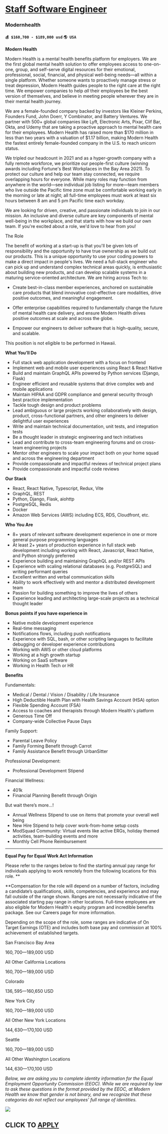 # [Staff Software Engineer](https://www.remotewlb.com/apply/staff-software-engineer-80400)  
### Modernhealth  
#### `💰 $160,700 - $189,000 usd` `🌎 USA`  

**Modern Health**

Modern Health is a mental health benefits platform for employers. We are the first global mental health solution to offer employees access to one-on-one, group, and self-serve digital resources for their emotional, professional, social, financial, and physical well-being needs—all within a single platform. Whether someone wants to proactively manage stress or treat depression, Modern Health guides people to the right care at the right time. We empower companies to help _all_ their employees be the best version of themselves, and believe in meeting people wherever they are in their mental health journey.

We are a female-founded company backed by investors like Kleiner Perkins, Founders Fund, John Doerr, Y Combinator, and Battery Ventures. We partner with 500+ global companies like Lyft, Electronic Arts, Pixar, Clif Bar, Okta, and Udemy that are taking a proactive approach to mental health care for their employees. Modern Health has raised more than $170 million in less than two years with a valuation of $1.17 billion, making Modern Health the fastest entirely female-founded company in the U.S. to reach unicorn status.

We tripled our headcount in 2021 and as a hyper-growth company with a fully remote workforce, we prioritize our people-first culture (winning awards including Fortune's Best Workplaces in the Bay Area 2021). To protect our culture and help our team stay connected, we require overlapping hours for everyone. While many roles may function from anywhere in the world—see individual job listing for more—team members who live outside the Pacific time zone must be comfortable working early in the morning or late at night; all full-time employees must work at least six hours between 8 am and 5 pm Pacific time each workday.

We are looking for driven, creative, and passionate individuals to join in our mission. An inclusive and diverse culture are key components of mental well-being in the workplace, and that starts with how we build our own team. If you're excited about a role, we'd love to hear from you!

The Role

The benefit of working at a start-up is that you'll be given lots of responsibility and the opportunity to have true ownership as we build out our products. This is a unique opportunity to use your coding powers to make a direct impact in people's lives. We need a full-stack engineer who can pick up and understand complex technical areas quickly, is enthusiastic about building new products, and can develop scalable systems in a maturing service-oriented architecture. We are hiring across Tech to:

  * Create best-in-class member experiences, anchored on sustainable care products that blend innovative cost-effective care modalities, drive positive outcomes, and meaningful engagement.

  * Offer enterprise capabilities required to fundamentally change the future of mental health care delivery, and ensure Modern Health drives positive outcomes at scale and across the globe.

  * Empower our engineers to deliver software that is high-quality, secure, and scalable. 

This position is not eligible to be performed in Hawaii.

**What You’ll Do**

  * Full stack web application development with a focus on frontend
  * Implement web and mobile user experiences using React & React Native
  * Build and maintain GraphQL APIs powered by Python services (Django, Flask)
  * Engineer efficient and reusable systems that drive complex web and mobile applications 
  * Maintain HIPAA and GDPR compliance and general security through best practice implementation 
  * Tackle tough design and product problems 
  * Lead ambiguous or large projects working collaboratively with design, product, cross-functional partners, and other engineers to deliver delightful user experiences 
  * Write and maintain technical documentation, unit tests, and integration tests 
  * Be a thought leader in strategic engineering and tech initiatives
  * Lead and contribute to cross-team engineering forums and on cross-team engineering projects
  * Mentor other engineers to scale your impact both on your home squad and across the engineering department
  * Provide compassionate and impactful reviews of technical project plans
  * Provide compassionate and impactful code reviews

**Our Stack**

  * React, React Native, Typescript, Redux, Vite
  * GraphQL, REST
  * Python, Django, Flask, aiohttp 
  * PostgreSQL, Redis 
  * Docker
  * Amazon Web Services (AWS) including ECS, RDS, Cloudfront, etc.

**Who You Are**

  * 8+ years of relevant software development experience in one or more general purpose programming languages 
  * At least 2+ years of production experience in full stack web development including working with React, Javascript, React Native, and Python strongly preferred
  * Experience building and maintaining GraphQL and/or REST APIs
  * Experience with scaling relational databases (e.g. PostgreSQL) and writing performant queries 
  * Excellent written and verbal communication skills 
  * Ability to work effectively with and mentor a distributed development team
  * Passion for building something to improve the lives of others
  * Experience leading and architecting large-scale projects as a technical thought leader

**Bonus points if you have experience in**

  * Native mobile development experience
  * Real-time messaging
  * Notifications flows, including push notifications
  * Experience with SQL, bash, or other scripting languages to facilitate debugging or developer experience contributions
  * Working with AWS or other cloud platforms
  * Working at a high growth startup 
  * Working on SaaS software 
  * Working in Health Tech or HR

**Benefits**

Fundamentals:

  * Medical / Dental / Vision / Disability / Life Insurance 
  * High Deductible Health Plan with Health Savings Account (HSA) option
  * Flexible Spending Account (FSA)
  * Access to coaches and therapists through Modern Health's platform
  * Generous Time Off 
  * Company-wide Collective Pause Days 

Family Support:

  * Parental Leave Policy 
  * Family Forming Benefit through Carrot
  * Family Assistance Benefit through UrbanSitter

Professional Development:

  * Professional Development Stipend

Financial Wellness:

  * 401k
  * Financial Planning Benefit through Origin

But wait there’s more…!

  * Annual Wellness Stipend to use on items that promote your overall well being 
  * New Hire Stipend to help cover work-from-home setup costs
  * ModSquad Community: Virtual events like active ERGs, holiday themed activities, team-building events and more
  * Monthly Cell Phone Reimbursement

* * *

**Equal Pay for Equal Work Act Information**  
  
Please refer to the ranges below to find the starting annual pay range for individuals applying to work remotely from the following locations for this role. **  
  
**Compensation for the role will depend on a number of factors, including a candidate’s qualifications, skills, competencies, and experience and may fall outside of the range shown. Ranges are not necessarily indicative of the associated starting pay range in other locations. Full-time employees are also eligible for Modern Health's equity program and incredible benefits package. See our Careers page for more information.  
  
Depending on the scope of the role, some ranges are indicative of On Target Earnings (OTE) and includes both base pay and commission at 100% achievement of established targets.

San Francisco Bay Area

$160,700—$189,000 USD

All Other California Locations

$160,700—$189,000 USD

Colorado

$136,595—$160,650 USD

New York City

$160,700—$189,000 USD

All Other New York Locations

$144,630—$170,100 USD

Seattle

$160,700—$189,000 USD

All Other Washington Locations

$144,630—$170,100 USD

_Below, we are asking you to complete identity information for the Equal Employment Opportunity Commission (EEOC). While we are required by law to ask these questions in the format provided by the EEOC, at Modern Health we know that gender is not binary, and we recognize that these categories do not reflect our employees' full range of identities._

![](https://remotive.com/job/track/1900524/blank.gif?source=public_api)  
## CLICK TO [APPLY](https://www.remotewlb.com/apply/staff-software-engineer-80400)

